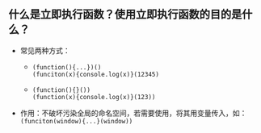 ## 什么是立即执行函数？使用立即执行函数的目的是什么？

- 常见两种方式：

  - ```
    (function(){...})()
    (funciton(x){console.log(x)}(12345)
    ```
  - ```
    (function(){}())
    (function(x){console.log(x)}(123))
    ```

- 作用：不破坏污染全局的命名空间，若需要使用，将其用变量传入，如：`(funciton(window){...}(window))`
